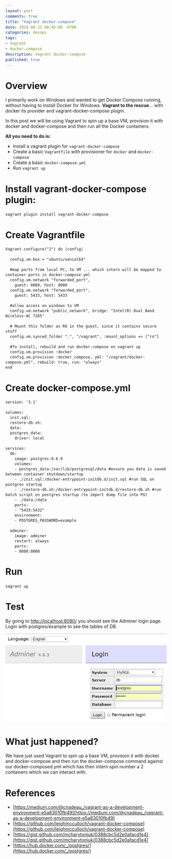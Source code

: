 ```yaml
---
layout: post
comments: true
title: "Vagrant docker-compose"
date: 2018-08-23 08:45:09 -0700
categories: devops
tags: 
- Vagrant
- docker-compose
description: Vagrant docker-compose
published: true
---
```


# Overview

I primarily work on Windows and wanted to get Docker Compose running, without having to install Docker for Windows. **Vagrant to the rescue**... with docker its provider and vagrant-docker-compose plugin. 

In this post we will be using Vagrant to spin up a base VM, provision it with docker and docker-compose and then run all the Docker containers. 

**All you need to do is:**

- Install a vagrant plugin for `vagrant-docker-compose`
- Create a basic `Vagrantfile` with provisioner for `docker` and `docker-compose`
- Create a basic `docker-compose.yml` 
- Run `vagrant up` 

# Install vagrant-docker-compose plugin: 

`vagrant plugin install vagrant-docker-compose`

# Create Vagrantfile

```
Vagrant.configure("2") do |config|
  
  config.vm.box = "ubuntu/xenial64"
  
  #map ports from local PC, to VM ... which intern will be mapped to container ports in docker-compose.yml
  config.vm.network "forwarded_port", 
	guest: 8080, host: 8080
  config.vm.network "forwarded_port", 
	guest: 5433, host: 5433
	
  #allow access on windows to VM	
  config.vm.network "public_network", bridge: "Intel(R) Dual Band Wireless-AC 7265"
  
  # Mount this folder as RO in the guest, since it contains secure stuff
  config.vm.synced_folder ".", "/vagrant", :mount_options => ["ro"]

  #To install, rebuild and run docker-compose on vagrant up
  config.vm.provision :docker 
  config.vm.provision :docker_compose, yml: "/vagrant/docker-compose.yml", rebuild: true, run: "always"
end
```


# Create docker-compose.yml

```
version: '3.1'

volumes:
  init.sql: 
  restore-db.sh:    
  data:
  postgres_data:
    driver: local

services:
  db:
    image: postgres:9.6.9
    volumes:
    - postgres_data:/var/lib/postgresql/data #ensure you data is saved between container shutdown/startup
    - ./init.sql:/docker-entrypoint-initdb.d/init.sql #run SQL on postgres startup
    - ./restore-db.sh:/docker-entrypoint-initdb.d/restore-db.sh #run batch script on postgres startup (to import dump file into PG)
    - ./data:/data
    ports:
    - "5433:5432"
    environment:
    - POSTGRES_PASSWORD=example
    
  adminer:
    image: adminer
    restart: always
    ports:
    - 8080:8080
```

# Run 

`vagrant up`

# Test

By going to [http://localhost:8080/](http://localhost:8080/) you should see the Adminer login page. Login with postgres/example to see the tables of DB. 

![Adminer](/assets/images/devops/Adminer.JPG)

# What just happened? 

We have just used Vagrant to spin up a base VM, provision it with docker and docker-compose and then run the docker-compose command against our docker-composed.yml which has then intern spin number a 2 containers which we can interact with. 

# References

- [https://medium.com/@cnadeau_/vagrant-as-a-development-environment-e5a83010fb49](https://medium.com/@cnadeau_/vagrant-as-a-development-environment-e5a83010fb49)
- [https://github.com/leighmcculloch/vagrant-docker-compose](https://github.com/leighmcculloch/vagrant-docker-compose)
- [https://gist.github.com/mcharytoniuk/0388cbc5d2e0afacd1e4](https://gist.github.com/mcharytoniuk/0388cbc5d2e0afacd1e4)
- [https://hub.docker.com/_/postgres/](https://hub.docker.com/_/postgres/)

